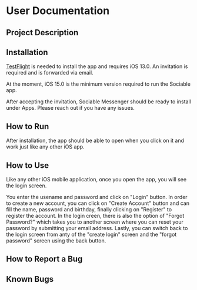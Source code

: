 # User Documentation

## Project Description

## Installation
[TestFlight](https://apps.apple.com/us/app/testflight/id899247664) is needed to install the app and requires iOS 13.0. 
An invitation is required and is forwarded via email.

At the moment, iOS 15.0 is the minimum version required to run the Sociable app. 

After accepting the invitation, Sociable Messenger should be ready to install under Apps. Please reach out if you have any issues.

## How to Run
After installation, the app should be able to open when you click on it and work just like any other iOS app. 

## How to Use
Like any other iOS mobile application, once you open the app, you will see the login screen. 

You enter the usename and password and click on "Login" button. In order to create a new account, you can click on "Create Account" button and can fill the name, password and birthday, finally clicking on "Register" to register the account. In the login creen, there is also the option of "Forgot Password?" which takes you to another screen where you can reset your password by submitting your email address. Lastly, you can switch back to the login screen from anty of the "create login" screen and the "forgot password" screen using the back button. 

## How to Report a Bug

## Known Bugs
